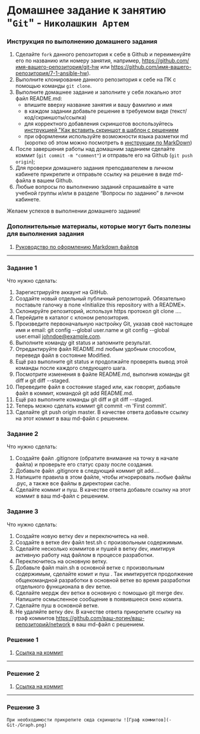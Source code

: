 # Домашнее задание к занятию "`Git`" - `Николашкин Артем`


### Инструкция по выполнению домашнего задания

   1. Сделайте `fork` данного репозитория к себе в Github и переименуйте его по названию или номеру занятия, например, https://github.com/имя-вашего-репозитория/git-hw или  https://github.com/имя-вашего-репозитория/7-1-ansible-hw).
   2. Выполните клонирование данного репозитория к себе на ПК с помощью команды `git clone`.
   3. Выполните домашнее задание и заполните у себя локально этот файл README.md:
      - впишите вверху название занятия и вашу фамилию и имя
      - в каждом задании добавьте решение в требуемом виде (текст/код/скриншоты/ссылка)
      - для корректного добавления скриншотов воспользуйтесь [инструкцией "Как вставить скриншот в шаблон с решением](https://github.com/netology-code/sys-pattern-homework/blob/main/screen-instruction.md)
      - при оформлении используйте возможности языка разметки md (коротко об этом можно посмотреть в [инструкции  по MarkDown](https://github.com/netology-code/sys-pattern-homework/blob/main/md-instruction.md))
   4. После завершения работы над домашним заданием сделайте коммит (`git commit -m "comment"`) и отправьте его на Github (`git push origin`);
   5. Для проверки домашнего задания преподавателем в личном кабинете прикрепите и отправьте ссылку на решение в виде md-файла в вашем Github.
   6. Любые вопросы по выполнению заданий спрашивайте в чате учебной группы и/или в разделе “Вопросы по заданию” в личном кабинете.
   
Желаем успехов в выполнении домашнего задания!
   
### Дополнительные материалы, которые могут быть полезны для выполнения задания

1. [Руководство по оформлению Markdown файлов](https://gist.github.com/Jekins/2bf2d0638163f1294637#Code)

---
### Задание 1

Что нужно сделать:

1. Зарегистрируйте аккаунт на GitHub.
2. Создайте новый отдельный публичный репозиторий. Обязательно поставьте галочку в поле «Initialize this repository with a README».
3. Склонируйте репозиторий, используя https протокол git clone ....
4. Перейдите в каталог с клоном репозитория.
5. Произведите первоначальную настройку Git, указав своё настоящее имя и email: git config --global user.name и git config --global user.email johndoe@example.com.
6. Выполните команду git status и запомните результат.
7. Отредактируйте файл README.md любым удобным способом, переведя файл в состояние Modified.
8. Ещё раз выполните git status и продолжайте проверять вывод этой команды после каждого следующего шага.
9. Посмотрите изменения в файле README.md, выполнив команды git diff и git diff --staged.
10. Переведите файл в состояние staged или, как говорят, добавьте файл в коммит, командой git add README.md.
11. Ещё раз выполните команды git diff и git diff --staged.
12. Теперь можно сделать коммит git commit -m 'First commit'.
13. Сделайте git push origin master.
В качестве ответа добавьте ссылку на этот коммит в ваш md-файл с решением.

### Задание 2
Что нужно сделать:

1. Создайте файл .gitignore (обратите внимание на точку в начале файла) и проверьте его статус сразу после создания.
2. Добавьте файл .gitignore в следующий коммит git add....
3. Напишите правила в этом файле, чтобы игнорировать любые файлы .pyc, а также все файлы в директории cache.
4. Сделайте коммит и пуш.
В качестве ответа добавьте ссылку на этот коммит в ваш md-файл с решением.

### Задание 3
Что нужно сделать:

1. Создайте новую ветку dev и переключитесь на неё.
2. Создайте в ветке dev файл test.sh с произвольным содержимым.
3. Сделайте несколько коммитов и пушей в ветку dev, имитируя активную работу над файлом в процессе разработки.
4. Переключитесь на основную ветку.
5. Добавьте файл main.sh в основной ветке с произвольным содержимым, сделайте комит и пуш . Так имитируется продолжение общекомандной разработки в основной ветке во время разработки отдельного функционала в dev ветке.
6. Сделайте мердж dev ветки в основную с помощью git merge dev. Напишите осмысленное сообщение в появившееся окно комита.
7. Сделайте пуш в основной ветке.
8. Не удаляйте ветку dev.
В качестве ответа прикрепите ссылку на граф коммитов https://github.com/ваш-логин/ваш-репозиторий/network в ваш md-файл с решением.



### Решение 1


1. [Ссылка на коммит](https://github.com/skboyinboxru/-Git-/commit/4f30b6fef9ed72711215483bfe033a6c880609e3)




---

### Решение 2

1. [Ссылка на коммит](https://github.com/netology-code/sys-pattern-homework/commit/0dfc73b30eb519166c59e1909ded361651d3289c)




---

### Решение 3


`При необходимости прикрепитe сюда скриншоты
![Граф коммитов](-Git-/Graph.png)`


